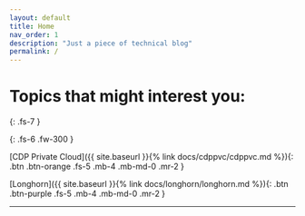 ```yaml
---
layout: default
title: Home
nav_order: 1
description: "Just a piece of technical blog"
permalink: /
---
```


# Topics that might interest you:

{: .fs-7 }

{: .fs-6 .fw-300 }

[CDP Private Cloud]({{ site.baseurl }}{% link docs/cdppvc/cdppvc.md %}){: .btn .btn-orange .fs-5 .mb-4 .mb-md-0 .mr-2 }

[Longhorn]({{ site.baseurl }}{% link docs/longhorn/longhorn.md %}){: .btn .btn-purple .fs-5 .mb-4 .mb-md-0 .mr-2 }

---



